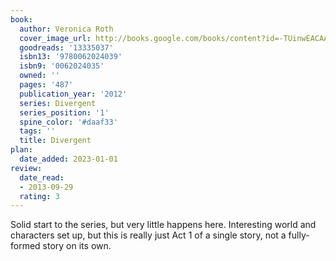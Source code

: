 ```yaml
---
book:
  author: Veronica Roth
  cover_image_url: http://books.google.com/books/content?id=-TUinwEACAAJ&printsec=frontcover&img=1&zoom=1&source=gbs_api
  goodreads: '13335037'
  isbn13: '9780062024039'
  isbn9: '0062024035'
  owned: ''
  pages: '487'
  publication_year: '2012'
  series: Divergent
  series_position: '1'
  spine_color: '#daaf33'
  tags: ''
  title: Divergent
plan:
  date_added: 2023-01-01
review:
  date_read:
  - 2013-09-29
  rating: 3
---
```


Solid start to the series, but very little happens here. Interesting world and characters set up, but this is really just Act 1 of a single story, not a fully-formed story on its own.
